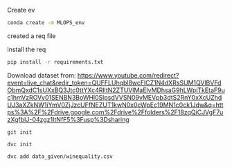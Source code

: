 Create ev

```bash
conda create -m MLOPS_env
```

created a req file

install the req

```bash
pip install -r requirements.txt
```
Download dataset from:
https://www.youtube.com/redirect?event=live_chat&redir_token=QUFFLUhqbl8wcFlCZ1N4dXRsSUM1QVlBVFdObmQxdC1sUXxBQ3Jtc0ttYXc4RlltN2ZTUVlMaElvMDhsaG9hLWpiTkEtaF9uc1hmVzROVy01SENBN3BoWHl0SlpsdVVSN09vMEVpb3dtS2RnY0xXcUZhdUJ3aXZkNW1iYmV0ZjJzcUFfNEZUT1kwN0x0cWpEc19MN1c0ck1Jdw&q=https%3A%2F%2Fdrive.google.com%2Fdrive%2Ffolders%2F18zqQiCJVgF7uzXgfbIJ-04zgz1ItNfF5%3Fusp%3Dsharing


```
git init
```

```
dvc init
```
```
dvc add data_given/winequality.csv
```

